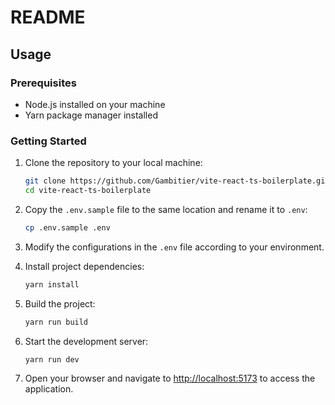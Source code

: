 # README


## Usage

### Prerequisites
- Node.js installed on your machine
- Yarn package manager installed

### Getting Started
1. Clone the repository to your local machine:
   ```bash
   git clone https://github.com/Gambitier/vite-react-ts-boilerplate.git
   cd vite-react-ts-boilerplate
   ```

2. Copy the `.env.sample` file to the same location and rename it to `.env`:
   ```bash
   cp .env.sample .env
   ```

3. Modify the configurations in the `.env` file according to your environment.

4. Install project dependencies:
   ```bash
   yarn install
   ```

5. Build the project:
   ```bash
   yarn run build
   ```

6. Start the development server:
   ```bash
   yarn run dev
   ```

7. Open your browser and navigate to [http://localhost:5173](http://localhost:5173) to access the application.